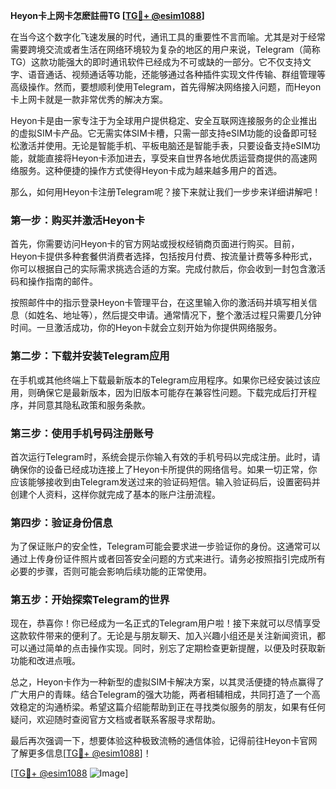 **Heyon卡上网卡怎麽註冊TG [[TG💪+ @esim1088](https://t.me/s/esim1088)]**

在当今这个数字化飞速发展的时代，通讯工具的重要性不言而喻。尤其是对于经常需要跨境交流或者生活在网络环境较为复杂的地区的用户来说，Telegram（简称TG）这款功能强大的即时通讯软件已经成为不可或缺的一部分。它不仅支持文字、语音通话、视频通话等功能，还能够通过各种插件实现文件传输、群组管理等高级操作。然而，要想顺利使用Telegram，首先得解决网络接入问题，而Heyon卡上网卡就是一款非常优秀的解决方案。

Heyon卡是由一家专注于为全球用户提供稳定、安全互联网连接服务的企业推出的虚拟SIM卡产品。它无需实体SIM卡槽，只需一部支持eSIM功能的设备即可轻松激活并使用。无论是智能手机、平板电脑还是智能手表，只要设备支持eSIM功能，就能直接将Heyon卡添加进去，享受来自世界各地优质运营商提供的高速网络服务。这种便捷的操作方式使得Heyon卡成为越来越多用户的首选。

那么，如何用Heyon卡注册Telegram呢？接下来就让我们一步步来详细讲解吧！

### 第一步：购买并激活Heyon卡

首先，你需要访问Heyon卡的官方网站或授权经销商页面进行购买。目前，Heyon卡提供多种套餐供消费者选择，包括按月付费、按流量计费等多种形式，你可以根据自己的实际需求挑选合适的方案。完成付款后，你会收到一封包含激活码和操作指南的邮件。

按照邮件中的指示登录Heyon卡管理平台，在这里输入你的激活码并填写相关信息（如姓名、地址等），然后提交申请。通常情况下，整个激活过程只需要几分钟时间。一旦激活成功，你的Heyon卡就会立刻开始为你提供网络服务。

### 第二步：下载并安装Telegram应用

在手机或其他终端上下载最新版本的Telegram应用程序。如果你已经安装过该应用，则确保它是最新版本，因为旧版本可能存在兼容性问题。下载完成后打开程序，并同意其隐私政策和服务条款。

### 第三步：使用手机号码注册账号

首次运行Telegram时，系统会提示你输入有效的手机号码以完成注册。此时，请确保你的设备已经成功连接上了Heyon卡所提供的网络信号。如果一切正常，你应该能够接收到由Telegram发送过来的验证码短信。输入验证码后，设置密码并创建个人资料，这样你就完成了基本的账户注册流程。

### 第四步：验证身份信息

为了保证账户的安全性，Telegram可能会要求进一步验证你的身份。这通常可以通过上传身份证件照片或者回答安全问题的方式来进行。请务必按照指引完成所有必要的步骤，否则可能会影响后续功能的正常使用。

### 第五步：开始探索Telegram的世界

现在，恭喜你！你已经成为一名正式的Telegram用户啦！接下来就可以尽情享受这款软件带来的便利了。无论是与朋友聊天、加入兴趣小组还是关注新闻资讯，都可以通过简单的点击操作实现。同时，别忘了定期检查更新提醒，以便及时获取新功能和改进点哦。

总之，Heyon卡作为一种新型的虚拟SIM卡解决方案，以其灵活便捷的特点赢得了广大用户的青睐。结合Telegram的强大功能，两者相辅相成，共同打造了一个高效稳定的沟通桥梁。希望这篇介绍能帮助到正在寻找类似服务的朋友，如果有任何疑问，欢迎随时查阅官方文档或者联系客服寻求帮助。

最后再次强调一下，想要体验这种极致流畅的通信体验，记得前往Heyon卡官网了解更多信息[[TG💪+ @esim1088](https://t.me/s/esim1088)]！

[[TG💪+ @esim1088](https://t.me/s/esim1088) ![Image](https://i.postimg.cc/4NQfJmqS/Snipaste-2025-05-13-00-14-12.png)]